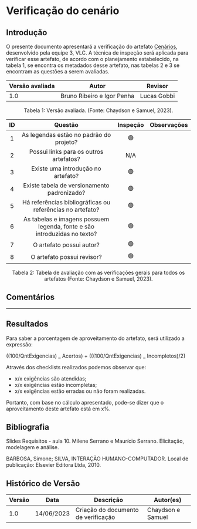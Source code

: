# Verificação do cenário

## Introdução

O presente documento apresentará a verificação do artefato [Cenários](https://requisitos-de-software.github.io/2023.1-VLC/#/modelagem/cenarios), desenvolvido pela equipe 3, VLC. A técnica de inspeção será aplicada para verificar esse artefato, de acordo com o planejamento estabelecido, na tabela 1, se encontra os metadados desse artefato, nas tabelas 2 e 3 se encontram as questões a serem avaliadas.

| Versão avaliada | Autor                      | Revisor     |
| ---------------- | -------------------------- | ----------- |
| 1.0              | Bruno Ribeiro e Igor Penha | Lucas Gobbi |

<div style="text-align: center">
<p> Tabela 1: Versão avaliada. (Fonte: Chaydson e Samuel, 2023). </p>
</div>

| ID |                                 Questão                                 | Inspeção | Observações |
| :-: | :-----------------------------------------------------------------------: | :--------: | ------------- |
| 1 |                 As legendas estão no padrão do projeto?                 |     🟢     |               |
| 2 |                  Possui links para os outros artefatos?                  |    N/A    |               |
| 3 |                   Existe uma introdução no artefato?                   |     🟢     |               |
| 4 |                Existe tabela de versionamento padronizado?                |     🟢     |               |
| 5 |      Há referências bibliográficas ou referências no artefato?      |     🟢     |               |
| 6 | As tabelas e imagens possuem legenda, fonte e são introduzidas no texto? |     🟢     |               |
| 7 |                         O artefato possui autor?                         |     🟢     |               |
| 8 |                        O artefato possui revisor?                        |     🟢     |               |

<div style="text-align: center">
<p> Tabela 2: Tabela de avaliação com as verificações gerais para todos os artefatos (Fonte: Chaydson e Samuel, 2023). </p>
</div>

## Comentários

---

## Resultados

Para saber a porcentagem de aproveitamento do artefato, será utilizado a expressão:

((100/QntExigencias) _ Acertos) + (((100/QntExigencias) _ Incompletos)/2)

Através dos checklists realizados podemos observar que:

- x/x exigências são atendidas;
- x/x exigências estão incompletas;
- x/x exigências estão erradas ou não foram realizadas.

Portanto, com base no cálculo apresentado, pode-se dizer que o aproveitamento deste artefato está em x%.

## Bibliografia

Slides Requisitos - aula 10. Milene Serrano e Maurício Serrano. Elicitação, modelagem e análise.

BARBOSA, Simone; SILVA, INTERAÇÃO HUMANO-COMPUTADOR. Local de publicação: Elsevier Editora Ltda, 2010.

## Histórico de Versão

| Versão | Data       | Descrição                             | Autor(es)         |
| ------- | ---------- | --------------------------------------- | ----------------- |
| 1.0     | 14/06/2023 | Criação do documento de verificação | Chaydson e Samuel |
